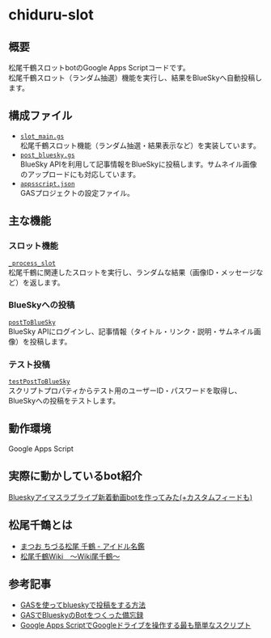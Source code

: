 # chiduru-slot

## 概要
松尾千鶴スロットbotのGoogle Apps Scriptコードです。  
松尾千鶴スロット（ランダム抽選）機能を実行し、結果をBlueSkyへ自動投稿します。

## 構成ファイル
- [`slot_main.gs`](slot_main.gs)  
  松尾千鶴スロット機能（ランダム抽選・結果表示など）を実装しています。
- [`post_bluesky.gs`](post_bluesky.gs)  
  BlueSky APIを利用して記事情報をBlueSkyに投稿します。サムネイル画像のアップロードにも対応しています。
- [`appsscript.json`](appsscript.json)  
  GASプロジェクトの設定ファイル。

## 主な機能

### スロット機能
[`_process_slot`](slot_main.gs)  
松尾千鶴に関連したスロットを実行し、ランダムな結果（画像ID・メッセージなど）を返します。

### BlueSkyへの投稿
[`postToBlueSky`](post_bluesky.gs)  
BlueSky APIにログインし、記事情報（タイトル・リンク・説明・サムネイル画像）を投稿します。

### テスト投稿
[`testPostToBlueSky`](post_bluesky.gs)  
スクリプトプロパティからテスト用のユーザーID・パスワードを取得し、BlueSkyへの投稿をテストします。

## 動作環境
Google Apps Script

## 実際に動かしているbot紹介
[Blueskyアイマスラブライブ新着動画botを作ってみた(+カスタムフィードも)](https://note.com/ayato_nananiji/n/n459ec7b29835)

## 松尾千鶴とは
- [まつお ちづる松尾 千鶴 - アイドル名鑑](https://idollist.idolmaster-official.jp/detail/20149)
- [松尾千鶴Wiki　～Wiki尾千鶴～](https://seesaawiki.jp/chizuru_matsuo/)

## 参考記事
- [GASを使ってblueskyで投稿をする方法](https://note.com/uwaaauwaaaa/n/nbcd279d4cf26)
- [GASでBlueskyのBotをつくった備忘録](https://note.com/keiga/n/n527865bcf0d5)
- [Google Apps ScriptでGoogleドライブを操作する最も簡単なスクリプト](https://tonari-it.com/gas-google-drive-app/)